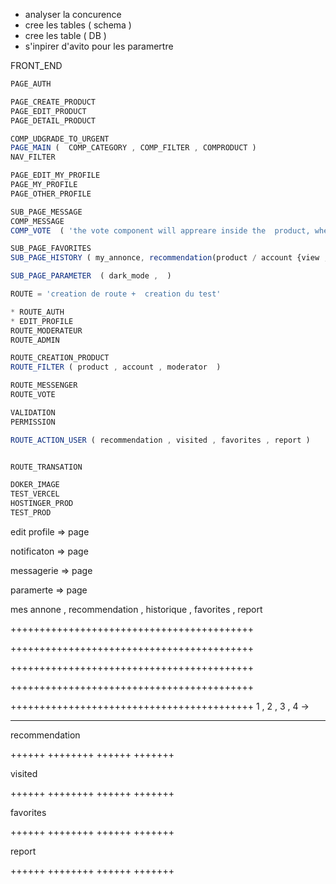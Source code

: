 
- analyser la concurence
- cree les tables ( schema )
- cree les table ( DB )
- s'inpirer d'avito pour les paramertre

 FRONT_END 
 ```jsx
PAGE_AUTH 

PAGE_CREATE_PRODUCT 
PAGE_EDIT_PRODUCT
PAGE_DETAIL_PRODUCT

COMP_UDGRADE_TO_URGENT
PAGE_MAIN (  COMP_CATEGORY , COMP_FILTER , COMPRODUCT ) 
NAV_FILTER 

PAGE_EDIT_MY_PROFILE
PAGE_MY_PROFILE
PAGE_OTHER_PROFILE

SUB_PAGE_MESSAGE
COMP_MESSAGE
COMP_VOTE  ( 'the vote component will appreare inside the  product, when provider answered to you first message about product') ( revote_enable)

SUB_PAGE_FAVORITES
SUB_PAGE_HISTORY ( my_annonce, recommendation(product / account {view , clik}) ,visited_product (15) , visited_account (15)   )

SUB_PAGE_PARAMETER  ( dark_mode ,  )
```
```jsx
ROUTE = 'creation de route +  creation du test'

* ROUTE_AUTH
* EDIT_PROFILE
ROUTE_MODERATEUR
ROUTE_ADMIN

ROUTE_CREATION_PRODUCT
ROUTE_FILTER ( product , account , moderator  )

ROUTE_MESSENGER
ROUTE_VOTE

VALIDATION
PERMISSION

ROUTE_ACTION_USER ( recommendation , visited , favorites , report )


ROUTE_TRANSATION

DOKER_IMAGE
TEST_VERCEL
HOSTINGER_PROD
TEST_PROD
```



edit profile => page

notificaton  => page

messagerie => page

paramerte => page

mes annone , recommendation , historique , favorites , report 

++++++++++++++++++++++++++++++++++++++++++

++++++++++++++++++++++++++++++++++++++++++

++++++++++++++++++++++++++++++++++++++++++

++++++++++++++++++++++++++++++++++++++++++

++++++++++++++++++++++++++++++++++++++++++
            1  ,  2 ,  3 ,  4 ->
_______________________________________________________________

recommendation

++++++  ++++++++  ++++++   +++++++

visited
 
++++++  ++++++++  ++++++   +++++++

favorites
  
++++++  ++++++++  ++++++   +++++++

report

++++++  ++++++++  ++++++   +++++++

